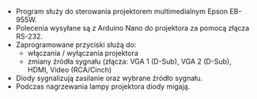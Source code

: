 - Program służy do sterowania projektorem multimedialnym Epson EB-955W.
- Polecenia wysyłane są z Arduino Nano do projektora za pomocą złącza RS-232.
- Zaprogramowane przyciski służą do:
  - włączania / wyłączania projektora
  - zmiany źródła sygnału (złącza: VGA 1 (D-Sub), VGA 2 (D-Sub), HDMI, Video (RCA/Cinch)
- Diody sygnalizują zasilanie oraz wybrane źródło sygnału.
- Podczas nagrzewania lampy projektora diody migają.
